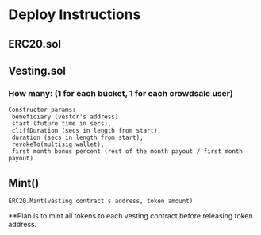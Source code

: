 # Deploy Instructions

## ERC20.sol
## Vesting.sol 
 ### How many: (1 for each bucket, 1 for each crowdsale user)
    Constructor params: 
     beneficiary (vestor's address)
     start (future time in secs), 
     cliffDuration (secs in length from start), 
     duration (secs in length from start), 
     revokeTo(multisig wallet), 
     first month bonus percent (rest of the month payout / first month payout)
## Mint()
	ERC20.Mint(vesting contract's address, token amount)

**Plan is to mint all tokens to each vesting contract before releasing token address.
